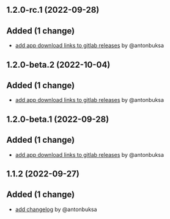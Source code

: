 ## 1.2.0-rc.1 (2022-09-28)

## Added (1 change)

- [add app download links to gitlab releases](kchat/desktop@798698d97bf8d1d40d6e7a338a4a953b5ee54bf4) by @antonbuksa

## 1.2.0-beta.2 (2022-10-04)

## Added (1 change)

- [add app download links to gitlab releases](kchat/desktop@798698d97bf8d1d40d6e7a338a4a953b5ee54bf4) by @antonbuksa

## 1.2.0-beta.1 (2022-09-28)

## Added (1 change)

- [add app download links to gitlab releases](kchat/desktop@798698d97bf8d1d40d6e7a338a4a953b5ee54bf4) by @antonbuksa

## 1.1.2 (2022-09-27)

## Added (1 change)

- [add changelog](kchat/desktop@5f664f2b258843633350f0c271a8b384eddbf390) by @antonbuksa
